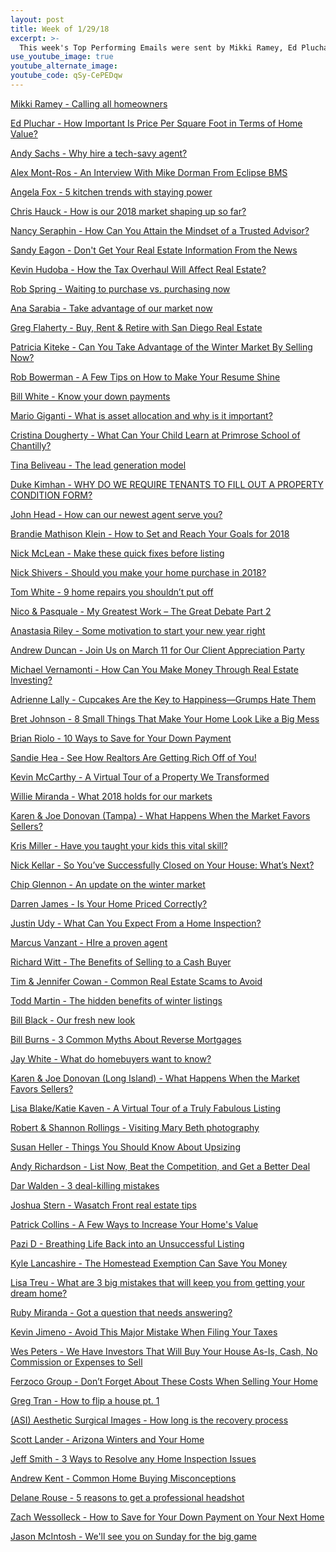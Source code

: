 ```yaml
---
layout: post
title: Week of 1/29/18
excerpt: >-
  This week's Top Performing Emails were sent by Mikki Ramey, Ed Pluchar, Andy Sachs, Alex Mont-Ros, and Angela Fox
use_youtube_image: true
youtube_alternate_image:
youtube_code: qSy-CePEDqw
---
```

<a href="https://t.e2ma.net/webview/etxiy/d67b3ad3ef6f4e92986c8d4f95e5325e" target="_blank">Mikki Ramey - Calling all homeowners</a>

<a href="https://t.e2ma.net/webview/x1qtab/a596987a0c8704e1b50ea145cad7c2a9" target="_blank">Ed Pluchar - How Important Is Price Per Square Foot in Terms of Home Value?</a>

<a href="https://t.e2ma.net/webview/wvtfq/33a8412c938b5b8dbdf02e803146c001" target="_blank">Andy Sachs - Why hire a tech-savy agent? </a>

<a href="https://t.e2ma.net/webview/mwbkz/718abe1ff35a2d98c386623139c34256" target="_blank">Alex Mont-Ros - An Interview With Mike Dorman From Eclipse BMS</a>

<a href="https://t.e2ma.net/webview/wmpzt/6f740cda0dcf5a6c14c79352aa9554f1" target="_blank">Angela Fox - 5 kitchen trends with staying power</a>

<a href="https://t.e2ma.net/webview/2g7yl/34c69d5e250681319e8c2982b279f1e8" target="_blank">Chris Hauck - How is our 2018 market shaping up so far?</a>

<a href="https://t.e2ma.net/webview/rq2ew/550eeabe84c50c899f2d77dc2075dac2" target="_blank">Nancy Seraphin - How Can You Attain the Mindset of a Trusted Advisor?</a>

<a href="https://t.e2ma.net/webview/iwvw2d/abb449855df474de0b0b7db7b9a68fc5" target="_blank">Sandy Eagon - Don't Get Your Real Estate Information From the News </a>

<a href="https://t.e2ma.net/webview/7noh91/b506f330aa82fa120e2924ffa3118b2a" target="_blank">Kevin Hudoba - How the Tax Overhaul Will Affect Real Estate?</a>

<a href="https://t.e2ma.net/webview/d4xgw/0e7c058f16619a5368ce892d36c21e3e" target="_blank">Rob Spring - Waiting to purchase vs. purchasing now</a>

<a href="https://t.e2ma.net/webview/v44dz/29ff560b3522b80394ebfae1578a9748" target="_blank">Ana Sarabia - Take advantage of our market now</a>

<a href="https://t.e2ma.net/webview/lnqlib/c5c801555ae9a560cf5206402fffc2c5" target="_blank">Greg Flaherty - Buy, Rent & Retire with San Diego Real Estate</a>

<a href="https://t.e2ma.net/webview/mkyai/19effe59feb9c946126bfe33fa9a5460" target="_blank">Patricia Kiteke - Can You Take Advantage of the Winter Market By Selling Now?</a>

<a href="https://t.e2ma.net/webview/h5vnn/43ed09968b8171ab5484ad7e6471c0e2" target="_blank">Rob Bowerman - A Few Tips on How to Make Your Resume Shine</a>

<a href="https://t.e2ma.net/webview/dzrgy/8671db5857586d474af03a8f25dffef9" target="_blank">Bill White - Know your down payments</a>

<a href="https://t.e2ma.net/webview/2pzsq/654ec7b4f9767e900f9f03db789a6bfc" target="_blank">Mario Giganti - What is asset allocation and why is it important?</a>

<a href="https://t.e2ma.net/webview/41652/1ba608699b4e406ba402121b2ccab7e6" target="_blank">Cristina Dougherty - What Can Your Child Learn at Primrose School of Chantilly?</a>

<a href="https://t.e2ma.net/webview/3en0m/ea856e7fb699bd3b2ea77396b6b834e7" target="_blank">Tina Beliveau - The lead generation model</a>

<a href="https://t.e2ma.net/webview/7vjmuc/b2b6939b9d6671c8f58a1ff6f12ae2cf" target="_blank">Duke Kimhan - WHY DO WE REQUIRE TENANTS TO FILL OUT A PROPERTY CONDITION FORM?</a>

<a href="https://t.e2ma.net/webview/uqm2hb/2e658b45264b95094c21bbf7a295c5e8" target="_blank">John Head - How can our newest agent serve you?</a>

<a href="https://t.e2ma.net/webview/xazu4/4a05999adb1e976eb485f20bd4befbc3" target="_blank">Brandie Mathison Klein - 	How to Set and Reach Your Goals for 2018</a>

<a href="https://t.e2ma.net/webview/z7k3s/8611b84aec54d814411a620107b00907" target="_blank">Nick McLean - Make these quick fixes before listing</a>

<a href="https://t.e2ma.net/webview/2xqsib/75abf44b046ecb63872a7996cac4a132" target="_blank">Nick Shivers - Should you make your home purchase in 2018?</a>

<a href="https://t.e2ma.net/webview/9s6gp/04eb119dd7f48bec0c57600d96e72592" target="_blank">Tom White - 9 home repairs you shouldn’t put off</a>

<a href="https://t.e2ma.net/webview/fyr48/7d787ff431160838c3e71e7e48270b00" target="_blank">Nico & Pasquale - My Greatest Work – The Great Debate Part 2</a>

<a href="https://t.e2ma.net/webview/34c4x/37c62c33e47ffab37c5d8fab898d6bb7" target="_blank">Anastasia Riley - Some motivation to start your new year right</a>

<a href="https://t.e2ma.net/webview/cn75l/930b4ce52fae012f44d1123a4c86c855" target="_blank">Andrew Duncan - Join Us on March 11 for Our Client Appreciation Party</a>

<a href="https://t.e2ma.net/webview/6htim/5f81f4b70fedf10c3ae52fc8bd557498" target="_blank">Michael Vernamonti - How Can You Make Money Through Real Estate Investing?</a>

<a href="https://t.e2ma.net/webview/cn0n3c/3d5a9add55b0c5e27293091ef87a5b5f" target="_blank">Adrienne Lally - Cupcakes Are the Key to Happiness—Grumps Hate Them</a>

<a href="https://t.e2ma.net/webview/oxwmm/2e042af4832632c61e54a7b7f0b599f3" target="_blank">Bret Johnson - 8 Small Things That Make Your Home Look Like a Big Mess</a>

<a href="https://t.e2ma.net/webview/fkytu/10cc8ae5d640eccf9ee2cb99c5ccf3e9" target="_blank">Brian Riolo - 10 Ways to Save for Your Down Payment</a>

<a href="https://t.e2ma.net/webview/x0dule/78463069989c1887c917c88316cd2090" target="_blank">Sandie Hea - See How Realtors Are Getting Rich Off of You! </a>

<a href="https://t.e2ma.net/webview/0js7p/0e041997ba05937d681d12a8700af899" target="_blank">Kevin McCarthy - A Virtual Tour of a Property We Transformed</a>

<a href="https://t.e2ma.net/webview/j6laze/23e6eaf4ae892336feea07ea62b18790" target="_blank">Willie Miranda - What 2018 holds for our markets</a>

<a href="https://t.e2ma.net/webview/6ezgt/bafa225b3894a077a730a5bc0dbf0f98" target="_blank">Karen & Joe Donovan (Tampa) - What Happens When the Market Favors Sellers?</a>

<a href="https://t.e2ma.net/webview/gmga7/bbce18ee1ba773c73ae58cf661369417" target="_blank">Kris Miller - Have you taught your kids this vital skill?</a>

<a href="https://t.e2ma.net/webview/omvz5f/da3fd3e309f24fee668382b89018d563" target="_blank">Nick Kellar - So You’ve Successfully Closed on Your House: What’s Next?</a>

<a href="https://t.e2ma.net/webview/345fo/b6992df5728878ba765a7d18f8657802" target="_blank">Chip Glennon - 	An update on the winter market</a>

<a href="https://t.e2ma.net/webview/mvv8y/c7a8055ecebf4736dd813993a9cb2f4b" target="_blank">Darren James - Is Your Home Priced Correctly?</a>

<a href="https://t.e2ma.net/webview/yuk1q/d5d0125c8d11a87813ab1898ef8c874d" target="_blank">Justin Udy - What Can You Expect From a Home Inspection?</a>

<a href="https://t.e2ma.net/webview/0b7bs/cf949beb546b2f76654d30c1640fe4dc" target="_blank">Marcus Vanzant - HIre a proven agent</a>

<a href="https://t.e2ma.net/webview/1uuxo/d57e42b2951c906b0448fbee47c96a6f" target="_blank">Richard Witt - The Benefits of Selling to a Cash Buyer</a>

<a href="https://t.e2ma.net/webview/j2cnu/438c0400903461c5002e157e4099114b" target="_blank">Tim & Jennifer Cowan - Common Real Estate Scams to Avoid</a>

<a href="https://t.e2ma.net/webview/kzw1l/33230906402b76b3a0239cd3311661cf" target="_blank">Todd Martin - The hidden benefits of winter listings</a>

<a href="https://t.e2ma.net/webview/fstlt/bf8741eb7cb0a9bfd7b95c6da42dfc7d" target="_blank">Bill Black - Our fresh new look</a>

<a href="https://t.e2ma.net/webview/zo88n/758b6e76dba8b2446bf5f6d134d13a17" target="_blank">Bill Burns - 3 Common Myths About Reverse Mortgages</a>

<a href="https://t.e2ma.net/webview/6r7sr/fa13b020e8bb91700b6c0c0a1591b802" target="_blank">Jay White - What do homebuyers want to know?</a>

<a href="https://t.e2ma.net/webview/40kn1/589c1af5b8f0b85494553cfa63edacea" target="_blank">Karen & Joe Donovan (Long Island) - What Happens When the Market Favors Sellers?</a>

<a href="https://t.e2ma.net/webview/jslhv/76b8ddf6069f7274bb55cdf42170e868" target="_blank">Lisa Blake/Katie Kaven - A Virtual Tour of a Truly Fabulous Listing</a>

<a href="https://t.e2ma.net/webview/4t42v/8690d2a0632bf37c01e1e9bfe94f7dab" target="_blank">Robert & Shannon Rollings - 	Visiting Mary Beth photography</a>

<a href="https://t.e2ma.net/webview/q5rpl/876e907bbd30c1942e14507c12ba98f0" target="_blank">Susan Heller - Things You Should Know About Upsizing</a>

<a href="https://t.e2ma.net/webview/kg3ykd/b4628dbbea64c3c5163f46717e3689bb" target="_blank">Andy Richardson - List Now, Beat the Competition, and Get a Better Deal</a>

<a href="https://t.e2ma.net/webview/n0rzp/964c66be63c3d37c19853855e997c4a1" target="_blank">Dar Walden - 3 deal-killing mistakes</a>

<a href="https://t.e2ma.net/webview/04ikl/94418c1ee25483c5be2759e57eee56fd" target="_blank">Joshua Stern - 	Wasatch Front real estate tips</a>

<a href="https://t.e2ma.net/webview/xkvcph/76f68ab4bb5df53cc2edb9653ce18bd6" target="_blank">Patrick Collins - A Few Ways to Increase Your Home's Value</a>

<a href="https://t.e2ma.net/webview/wdd3kb/8633b09396095e15c4df38db7729f3d3" target="_blank">Pazi D - Breathing Life Back into an Unsuccessful Listing</a>

<a href="https://t.e2ma.net/webview/j00whd/933a7c01055ee8b0a1783dd79216e123" target="_blank">Kyle Lancashire - The Homestead Exemption Can Save You Money</a>

<a href="https://t.e2ma.net/webview/6r7sr/fa13b020e8bb91700b6c0c0a1591b802" target="_blank">Lisa Treu - 	What are 3 big mistakes that will keep you from getting your dream home?</a>

<a href="https://t.e2ma.net/webview/dsaxt/057904591bef3457ce1d2a5f183f120e" target="_blank">Ruby Miranda - Got a question that needs answering?</a>

<a href="https://t.e2ma.net/webview/hvfmx/ce3c932cb23a051c38ae889441fe5412" target="_blank">Kevin Jimeno - Avoid This Major Mistake When Filing Your Taxes</a>

<a href="https://t.e2ma.net/webview/6vjyqc/01b09f953930935a74780ddcfda3c276" target="_blank">Wes Peters - We Have Investors That Will Buy Your House As-Is, Cash, No Commission or Expenses to Sell </a>

<a href="https://t.e2ma.net/webview/5wyydb/a3138247240a7d663f05a259878c0806" target="_blank">Ferzoco Group - Don’t Forget About These Costs When Selling Your Home</a>

<a href="https://t.e2ma.net/webview/wgcmtd/0f347d09030628a14e751008af148382" target="_blank">Greg Tran - How to flip a house pt. 1</a>

<a href="https://t.e2ma.net/webview/mirfu/8173728337dc8f36fda82954659abab1" target="_blank">(ASI) Aesthetic Surgical Images - How long is the recovery process</a>

<a href="https://t.e2ma.net/webview/rvm68h/b075aab6b82b668a2aec1a33e267edb6" target="_blank">Scott Lander - Arizona Winters and Your Home</a>

<a href="https://t.e2ma.net/webview/nd97s/ed48809a69938208b53ceeb8e921751f" target="_blank">Jeff Smith - 3 Ways to Resolve any Home Inspection Issues</a>

<a href="https://t.e2ma.net/webview/kd0hcb/540cfc09c8e60b4ff8113222ce409527" target="_blank">Andrew Kent - Common Home Buying Misconceptions</a>

<a href="https://t.e2ma.net/webview/ukbku/0d84e4448f368718a41000961b265f50" target="_blank">Delane Rouse - 5 reasons to get a professional headshot</a>

<a href="https://t.e2ma.net/webview/4tigzp/ee5976c146f5659d150851e7ffde7471" target="_blank">Zach Wessolleck - How to Save for Your Down Payment on Your Next Home </a>

<a href="https://t.e2ma.net/webview/mnt4rb/2bd15ccd72dac6c4efa7acd1a4838c17" target="_blank">Jason McIntosh - We'll see you on Sunday for the big game</a>
